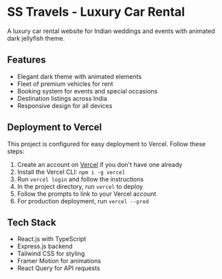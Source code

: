 # SS Travels - Luxury Car Rental

A luxury car rental website for Indian weddings and events with animated dark jellyfish theme.

## Features

- Elegant dark theme with animated elements
- Fleet of premium vehicles for rent
- Booking system for events and special occasions
- Destination listings across India
- Responsive design for all devices

## Deployment to Vercel

This project is configured for easy deployment to Vercel. Follow these steps:

1. Create an account on [Vercel](https://vercel.com/) if you don't have one already
2. Install the Vercel CLI: `npm i -g vercel`
3. Run `vercel login` and follow the instructions
4. In the project directory, run `vercel` to deploy
5. Follow the prompts to link to your Vercel account
6. For production deployment, run `vercel --prod`

## Tech Stack

- React.js with TypeScript
- Express.js backend
- Tailwind CSS for styling
- Framer Motion for animations
- React Query for API requests